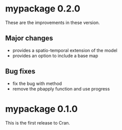 # mypackage 0.2.0
These are the improvements in these version.

## Major changes
* provides a spatio-temporal extension of the model
* provides an option to include a base map
## Bug fixes
* fix the bug with method
* remove the pbapply function and use progress 

# mypackage 0.1.0

This is the first release to Cran.

